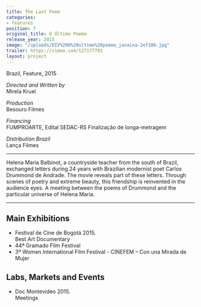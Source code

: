 ```yaml
---
title: The Last Poem
categories:
- features
position: 7
original_title: O Último Poema
release_year: 2015
image: "/uploads/DIV%20O%20ultimo%20poema_janaina-2ef106.jpg"
trailer: https://vimeo.com/127177783
layout: project
---
```


Brazil, Feature, 2015

_Directed and Written by_  
Mirela Kruel

_Production_  
Besouro Filmes

_Financing_  
FUMPROARTE, Edital SEDAC-RS Finalização de longa-metragem

_Distribution Brazil_  
Lança Filmes

---

Helena Maria Balbinot, a countryside teacher from the south of Brazil, exchanged letters during 24 years with Brazilian modernist poet Carlos Drummond de Andrade. The movie reveals part of these letters. Through scenes of poetry and extreme beauty, this friendship is reinvented in the audience eyes. A meeting between the poems of Drummond and the particular universe of Helena Maria.

---

## Main Exhibitions

- Festival de Cine de Bogotá 2015.  
  Best Art Documentary
- 44ª Gramado Film Festival
- 3º Women International Film Festival - CINEFEM – Con una Mirada de Mujer

## Labs, Markets and Events

- Doc Montevideo 2015.  
  Meetings
